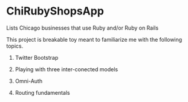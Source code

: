 ChiRubyShopsApp
===============

Lists Chicago businesses that use Ruby and/or Ruby on Rails

This project is breakable toy meant to familiarize me with the following topics.

1. Twitter Bootstrap

2. Playing with three inter-conected models

3.  Omni-Auth

4.  Routing fundamentals
